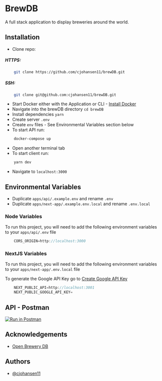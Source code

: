 # BrewDB

A full stack application to display breweries around the world.

## Installation

- Clone repo:

##### HTTPS:

```bash
    git clone https://github.com/cjohansen11/brewDB.git
```

##### SSH:

```bash
    git clone git@github.com:cjohansen11/brewDB.git
```

- Start Docker either with the Application or CLI - [Install Docker](https://docs.docker.com/desktop/)
- Navigate into the brewDB directory `cd brewDB`
- Install dependencies `yarn`
- Create server `.env`
- Create `env` files - See Environmental Variables section below
- To start API run:

```bash
    docker-compose up
```

- Open another terminal tab
- To start client run:

```bash
    yarn dev
```

- Navigate to `localhost:3000`

## Environmental Variables

- Duplicate `apps/api/.example.env` and rename `.env`
- Duplicate `apps/next-app/.example.env.local` and rename `.env.local`

### Node Variables

To run this project, you will need to add the following environment variables to your `apps/api/.env` file

```javascript
    CORS_ORIGIN=http://localhost:3000
```

### NextJS Variables

To run this project, you will need to add the following environment variables to your `apps/next-app/.env.local` file

To generate the Google API Key go to [Create Google API Key](https://developers.google.com/maps/documentation/javascript/get-api-key)

```javascript
    NEXT_PUBLIC_API=http://localhost:3001
    NEXT_PUBLIC_GOOGLE_API_KEY=
```

## API - Postman

[![Run in Postman](https://run.pstmn.io/button.svg)](https://app.getpostman.com/run-collection/20609206-b134250e-2b77-4261-9415-528fb57c87b6?action=collection%2Ffork&collection-url=entityId%3D20609206-b134250e-2b77-4261-9415-528fb57c87b6%26entityType%3Dcollection%26workspaceId%3D7b638411-a7f3-4826-a9d0-d235d3a4e078#?env%5BBrewDB%20Environment%5D=W3sia2V5IjoiYmFzZVVSTCIsInZhbHVlIjoibG9jYWxob3N0OjMwMDEvIiwiZW5hYmxlZCI6dHJ1ZSwidHlwZSI6ImRlZmF1bHQifSx7ImtleSI6ImJyZXdlcnlJZCIsInZhbHVlIjoiYmVhY2gtY2F0LWJyZXdpbmctYmxhaW5lIiwiZW5hYmxlZCI6dHJ1ZSwidHlwZSI6ImRlZmF1bHQifV0=)

## Acknowledgements

- [Open Brewery DB](https://www.openbrewerydb.org/)

## Authors

- [@cjohansen11](https://www.github.com/cjohansen11)
